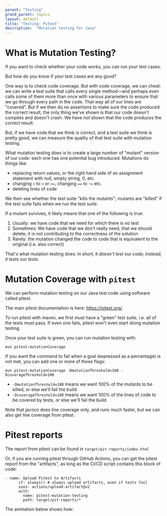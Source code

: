 ```yaml
---
parent: "Testing"
grand_parent: Topics
layout: default
title: "Testing: Pitest"
description:  "Mutation testing for Java"
---
```



# What is Mutation Testing?

If you want to check whether your code works, you can run your test cases.

But how do you know if your test cases are any good?

One way is to check code coverage.  But with code coverage, we can cheat: we can write a test suite that calls every single method&mdash;and perhaps even calls some of them
more than once with various parameters to ensure that we go through every path in the code.  That way all of our lines are "covered".  But if we then do no assertions
to make sure the code produced the correct result, the only thing we've shown is that our code doesn't compiles and doesn't crash.  We have *not* shown that the code
produces the correct result.

But, if we have code that we think is correct, and a test suite we think is pretty good, we can measure the quality of that test suite with mutation testing.

What mutation testing does is to create a large number of "mutant" version of our code: each one has one potential bug introduced.  Mutations do things 
like:
* replacing return values, or the right hand side of an assignment statement with null, empty string, 0, etc.
* changing `<` to `>` or `>=`, changing `==` to `!=` etc.
* deleting lines of code

We then see whether the test suite "kills the mutants"; mutants are "killed" if the test suite fails when we run the test suite.

If a mutant survives, it likely means that one of the following is true:
1. Usually: we have code that we need for which there is no test
2. Sometimes: We have code that we don't really need, that we should delete; it is not contributing to the correctness of the solution
3. Rarely: the mutation changed the code to code that is equivalent to the original (i.e. also correct)

That's what mutation testing does: in short, it *doesn't test our code; instead, it tests our tests*.

# Mutation Coverage with `pitest`

We can perform mutation testing on our Java test code using software called pitest.

The main pitest documentation is here: <https://pitest.org/>

To run pitest with maven, we first must have a "green" test suite, i.e. all of the tests must pass.  If even one fails, pitest won't even start doing mutation testing.

Once your test suite is green, you can run mutation testing with:

```
mvn pitest:mutationCoverage
```

If you want the command to fail when a goal (expressed as a percentage) is not met, you can add one or more of these flags:
```
mvn pitest:mutationCoverage -DmutationThreshold=100 -DcoverageThreshold=100
```

* `-DmutationThreshold=100` means we want 100% of the mutants to be killed, or else we'll fail the build
* `-DcoverageThreshold=100` means we want 100% of the lines of code to be covered by tests, or else we'll fail the build

Note that jacoco does line coverage only, and runs much faster, but we can also get line coverage from pitest.

# Pitest reports

The report from pitest can be found in `target/pit-reports/index.html`

Or, if you are running pitest through GitHub Actions, you can get the pitest report from the "artifacts", as long as the CI/CD script contains this block of code:

```
- name: Upload Pitest to Artifacts
      if: always() # always upload artifacts, even if tests fail
      uses: actions/upload-artifact@v2
      with:
        name: pitest-mutation-testing
        path: target/pit-reports/* 
```

The animation below shows how:


